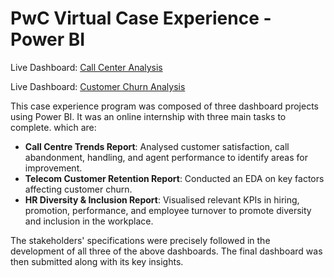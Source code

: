 # PwC Virtual Case Experience - Power BI 

Live Dashboard: [Call Center Analysis](https://app.powerbi.com/view?r=eyJrIjoiODI4N2I0NGQtM2JjMi00NWM3LTgwMTQtOTZlY2FkZDA4MmVlIiwidCI6ImM2ZTU0OWIzLTVmNDUtNDAzMi1hYWU5LWQ0MjQ0ZGM1YjJjNCJ9)

Live Dashboard: [Customer Churn Analysis](https://app.powerbi.com/view?r=eyJrIjoiMTM0NjYxY2ItOTE4Yy00NzM3LTkzMzMtNDk0NDgxMTBkNWMyIiwidCI6ImM2ZTU0OWIzLTVmNDUtNDAzMi1hYWU5LWQ0MjQ0ZGM1YjJjNCJ9)

This case experience program was composed of three dashboard projects using Power BI. It was an online internship with three main tasks to complete. which are:

- **Call Centre Trends Report**: Analysed customer satisfaction, call abandonment, handling, and agent performance to identify areas for improvement.
- **Telecom Customer Retention Report**: Conducted an EDA on key factors affecting customer churn.
- **HR Diversity & Inclusion Report**: Visualised relevant KPIs in hiring, promotion, performance, and employee turnover to promote diversity and inclusion in the workplace.

The stakeholders' specifications were precisely followed in the development of all three of the above dashboards. The final dashboard was then submitted along with its key insights.



